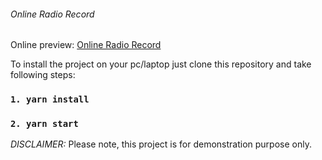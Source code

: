 ###### Online Radio Record

Online preview: [Online Radio Record](https://volodymyrvoronov.github.io/online-radio-v-3/ "Online Radio Record")

To install the project on your pc/laptop just clone this repository and take following steps:
 ### `1. yarn install`
 ### `2. yarn start`
*DISCLAIMER:*
Please note, this project is for demonstration purpose only.